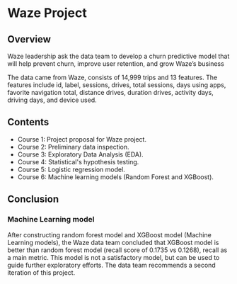 # Waze Project
## Overview
Waze leadership ask the data team to develop a churn predictive model that will help prevent churn, improve user retention, and grow Waze’s business

The data came from Waze, consists of 14,999 trips and 13 features. The features include id, label, sessions, drives, total sessions, days using apps, favorite navigation total, distance drives, duration drives, activity days, driving days, and device used.

## Contents
- Course 1: Project proposal for Waze project.
- Course 2: Preliminary data inspection.
- Course 3: Exploratory Data Analysis (EDA).
- Course 4: Statistical's hypothesis testing.
- Course 5: Logistic regression model.
- Course 6: Machine learning models (Random Forest and XGBoost).

## Conclusion
### Machine Learning model
After constructing random forest model and XGBoost model (Machine Learning models), the Waze data team concluded that XGBoost model is better than random forest model (recall score of 0.1735 vs 0.1268), recall as a main metric. This model is not a satisfactory model, but can be used to guide further exploratory efforts. The data team recommends a second iteration of this project.
